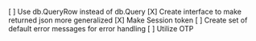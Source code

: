 [ ] Use db.QueryRow instead of db.Query
[X] Create interface to make returned json more generalized 
[X] Make Session token 
[ ] Create set of default error messages for error handling
[ ] Utilize OTP
